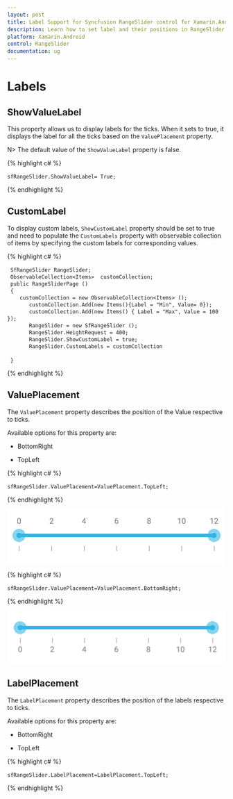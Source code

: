 ```yaml
---
layout: post
title: Label Support for Syncfusion RangeSlider control for Xamarin.Android
description: Learn how to set label and their positions in RangeSlider control
platform: Xamarin.Android
control: RangeSlider
documentation: ug
---
```


# Labels

## ShowValueLabel

This property allows us to display labels for the ticks. When it sets to true, it displays the label for all the ticks based on the `ValuePlacement` property.

N> The default value of the `ShowValueLabel` property is false.

{% highlight c# %}

	sfRangeSlider.ShowValueLabel= True;

{% endhighlight %}

## CustomLabel

To display custom labels, `ShowCustomLabel` property should be set to true and need to populate the `CustomLabels` property with observable collection of items by specifying the custom labels for corresponding values.

{% highlight c# %}
	
	 SfRangeSlider RangeSlider; 
	 ObservableCollection<Items>  customCollection;
	 public RangeSliderPage ()
     {
       	customCollection = new ObservableCollection<Items> ();
           customCollection.Add(new Items(){Label = "Min", Value= 0});
           customCollection.Add(new Items() { Label = "Max", Value = 100 });
		   RangeSlider = new SfRangeSlider ();
           RangeSlider.HeightRequest = 400;
           RangeSlider.ShowCustomLabel = true;
           RangeSlider.CustomLabels = customCollection

	 }

{% endhighlight %}


## ValuePlacement

The `ValuePlacement` property describes the position of the Value respective to ticks. 

Available options for this property are:

* BottomRight

* TopLeft

{% highlight c# %}

	sfRangeSlider.ValuePlacement=ValuePlacement.TopLeft;

{% endhighlight %}

![](images/value-TopLeft.png)

{% highlight c# %}

	sfRangeSlider.ValuePlacement=ValuePlacement.BottomRight;

{% endhighlight %}

![](images/Value-BottomRight.png)

## LabelPlacement

The `LabelPlacement` property describes the position of the labels respective to ticks. 

Available options for this property are:

* BottomRight

* TopLeft

{% highlight c# %}

	sfRangeSlider.LabelPlacement=LabelPlacement.TopLeft;

{% endhighlight %}
